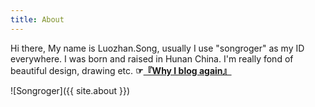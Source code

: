 ```yaml
---
title: About
---
```


Hi there, My name is Luozhan.Song, usually I use "songroger" as my ID everywhere.
I was born and raised in Hunan China. 
I'm really fond of beautiful design, drawing etc.
**☞[『Why I blog again』](/blog-again/)**

![Songroger]({{ site.about }})

